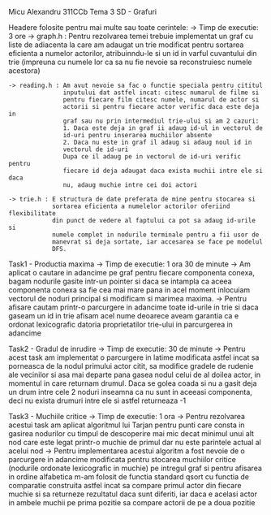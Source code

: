 Micu Alexandru 311CCb
Tema 3 SD - Grafuri

Headere folosite pentru mai multe sau toate cerintele:
    -> Timp de executie: 3 ore
    -> graph.h : Pentru rezolvarea temei trebuie implementat un graf cu liste
                 de adiacenta la care am adaugat un trie modificat pentru
                 sortarea eficienta a numelor actorilor, atribuinndu-le si un
                 id in varful cuvantului din trie (impreuna cu numele lor ca sa
                 nu fie nevoie sa reconstruiesc numele acestora)
    
    -> reading.h : Am avut nevoie sa fac o functie speciala pentru cititul
                   inputului dat astfel incat: citesc numarul de filme si
                   pentru fiecare film citesc numele, numarul de actor si
                   actorii si pentru fiecare actor verific daca este deja in
                   graf sau nu prin intermediul trie-ului si am 2 cazuri:
                   1. Daca este deja in graf ii adaug id-ul in vectorul de
                   id-uri pentru inserarea muchiilor absente
                   2. Daca nu este in graf il adaug si adaug noul id in
                   vectorul de id-uri
                   Dupa ce il adaug pe in vectorul de id-uri verific pentru
                   fiecare id deja adaugat daca exista muchii intre ele si daca
                   nu, adaug muchie intre cei doi actori
    
    -> trie.h : E structura de date preferata de mine pentru stocarea si
                sortarea eficienta a numelelor actorilor oferiind flexibilitate
                din punct de vedere al faptului ca pot sa adaug id-urile si 
                numele complet in nodurile terminale pentru a fii usor de
                manevrat si deja sortate, iar accesarea se face pe modelul
                DFS.

Task1 - Productia maxima
    -> Timp de executie: 1 ora 30 de minute
    -> Am aplicat o cautare in adancime pe graf pentru fiecare componenta 
       conexa, bagam nodurile gasite intr-un pointer si daca se intampla ca
       aceea componenta conexa sa fie cea mai mare pana in acel moment
       inlocuiam vectorul de noduri principal si modificam si marimea maxima.
    -> Pentru afisare cautam printr-o parcurgere in adancime toate id-urile in 
       trie si daca gaseam un id in trie afisam acel nume deoarece aveam
       garantia ca e ordonat lexicografic datoria proprietatilor trie-ului in
       parcurgerea in adancime 

Task2 - Gradul de inrudire
    -> Timp de executie: 30 de minute
    -> Pentru acest task am implementat o parcurgere in latime modificata
       astfel incat sa porneasca de la nodul primului actor citit, sa modifice 
       gradele de rudenie ale vecinilor si asa mai departe pana gasea nodul
       celui de al doilea actor, in momentul in care returnam drumul. Daca
       se golea coada si nu a gasit deja un drum intre cele 2 noduri inseamna
       ca nu sunt in aceeasi componenta, deci nu exista drumuri intre ele si 
       astfel returneaza -1

Task3 - Muchiile critice
    -> Timp de executie: 1 ora
    -> Pentru rezolvarea acestui task am aplicat algoritmul lui Tarjan pentru
       punti care consta in gasirea nodurilor cu timpul de descoperire mai mic
       decat minimul unui alt nod care este legat printr-o muchie de primul dar
       nu este parintele actual al acelui nod
    -> Pentru implementarea acestui algoritm a fost nevoie de o parcurgere in 
       adancime modificata pentru stocarea muchiilor critice (nodurile ordonate
       lexicografic in muchie) pe intregul graf si pentru afisarea in ordine
       alfabetica m-am folosit de functia standard qsort cu functia de 
       comparatie construita astfel incat sa compare primul actor din fiecare 
       muchie si sa returneze rezultatul daca sunt diferiti, iar daca e acelasi
       actor in ambele muchii pe prima pozitie sa compare actorii de pe a doua
       pozitie
